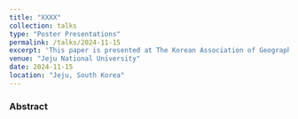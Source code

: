 ```yaml
---
title: "XXXX"
collection: talks
type: "Poster Presentations"
permalink: /talks/2024-11-15
excerpt: 'This paper is presented at The Korean Association of Geographic Information Studies(KAGIS) Fall Conference 2024.'
venue: "Jeju National University"
date: 2024-11-15
location: "Jeju, South Korea"
---
```


### Abstract
